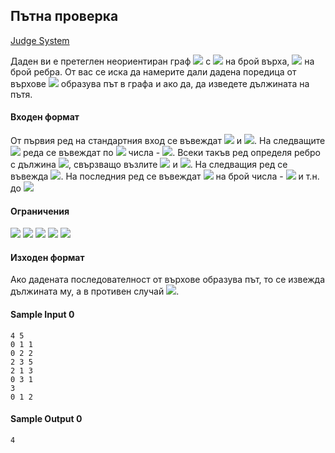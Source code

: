 ## Пътна проверка

[Judge System](https://www.hackerrank.com/contests/sda-2019-2020-exam-2e3nr4rr/challenges/challenge-2353)

Даден ви е претеглен неориентиран граф <img src="https://latex.codecogs.com/svg.latex?\Large&space;G"> с <img src="https://latex.codecogs.com/svg.latex?\Large&space;N"> на брой върха, <img src="https://latex.codecogs.com/svg.latex?\Large&space;M"> на брой ребра. От вас се иска да намерите дали дадена поредица от върхове <img src="https://latex.codecogs.com/svg.latex?\Large&space;X_1,x_2,...,X_n"> образува път в графа и ако да, да изведете дължината на пътя.

#### Входен формат

От първия ред на стандартния вход се въвеждат <img src="https://latex.codecogs.com/svg.latex?\Large&space;N"> и <img src="https://latex.codecogs.com/svg.latex?\Large&space;М">. На следващите <img src="https://latex.codecogs.com/svg.latex?\Large&space;М"> реда се въвеждат по <img src="https://latex.codecogs.com/svg.latex?\Large&space;3"> числа - <img src="https://latex.codecogs.com/svg.latex?\Large&space;x,y,w">. Всеки такъв ред определя ребро с дължина <img src="https://latex.codecogs.com/svg.latex?\Large&space;w">, свързващо възлите <img src="https://latex.codecogs.com/svg.latex?\Large&space;x"> и <img src="https://latex.codecogs.com/svg.latex?\Large&space;y">. На следващия ред се въвежда <img src="https://latex.codecogs.com/svg.latex?\Large&space;K">. На последния ред се въвеждат <img src="https://latex.codecogs.com/svg.latex?\Large&space;K"> на брой числа - <img src="https://latex.codecogs.com/svg.latex?\Large&space;X_1,X_2"> и т.н. до <img src="https://latex.codecogs.com/svg.latex?\Large&space;X_K">

#### Ограничения

<img src="https://latex.codecogs.com/svg.latex?\Large&space;0<N\le{1000}">

<img src="https://latex.codecogs.com/svg.latex?\Large&space;0<M\le{10000}">

<img src="https://latex.codecogs.com/svg.latex?\Large&space;0<K\le{1000}">

<img src="https://latex.codecogs.com/svg.latex?\Large&space;0\le{a,b,X_i}<N">

<img src="https://latex.codecogs.com/svg.latex?\Large&space;0<w\le{100}">

#### Изходен формат

Ако дадената последователност от върхове образува път, то се извежда дължината му, а в противен случай <img src="https://latex.codecogs.com/svg.latex?\Large&space;-1">.

#### Sample Input 0
```
4 5
0 1 1
0 2 2 
2 3 5 
2 1 3
0 3 1
3
0 1 2
```
#### Sample Output 0
```
4
```
